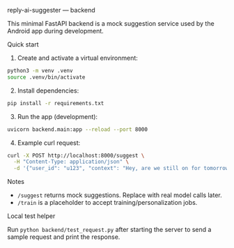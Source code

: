 reply-ai-suggester — backend

This minimal FastAPI backend is a mock suggestion service used by the Android app during development.

Quick start

1. Create and activate a virtual environment:

```bash
python3 -m venv .venv
source .venv/bin/activate
```

2. Install dependencies:

```bash
pip install -r requirements.txt
```

3. Run the app (development):

```bash
uvicorn backend.main:app --reload --port 8000
```

4. Example curl request:

```bash
curl -X POST http://localhost:8000/suggest \
  -H "Content-Type: application/json" \
  -d '{"user_id": "u123", "context": "Hey, are we still on for tomorrow?", "modes": ["casual","formal","witty"], "intensity": 5}'
```

Notes

- `/suggest` returns mock suggestions. Replace with real model calls later.
- `/train` is a placeholder to accept training/personalization jobs.

Local test helper

Run `python backend/test_request.py` after starting the server to send a sample request and print the response.
